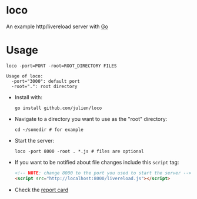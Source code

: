 loco
====

An example http/livereload server
with [Go](http://golang.org)

Usage
=====

```shell
loco -port=PORT -root=ROOT_DIRECTORY FILES
```

```shell
Usage of loco:
  -port="3000": default port
  -root=".": root directory
```

+ Install with:

  `go install github.com/julien/loco`


+ Navigate to a directory you want to use as the "root" directory:

  `cd ~/somedir # for example`

+ Start the server:

  `loco -port 8000 -root . *.js # files are optional`

+ If you want to be notified about file changes
  include this `script` tag:

  ```html
  <!-- NOTE: change 8000 to the port you used to start the server -->
  <script src="http://localhost:8000/livereload.js"></script>
  ```

+ Check the [report card](http://goreportcard.com/report/julien/loco)
